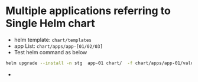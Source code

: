 # Multiple applications referring to Single Helm chart

  * helm template: `chart/templates`
  * app List: `chart/apps/app-[01/02/03]`
  * Test helm command as below

````bash
helm upgrade --install -n stg  app-01 chart/  -f chart/apps/app-01/values.yaml -f chart/environments/stg-values.yaml -f chart/apps/app-01/environments/stg-values.yaml 
````
 * 
